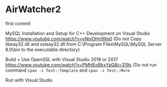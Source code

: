 # AirWatcher2
first commit

MySQL Installation and Setup for C++ Development on Visual Studio <br>
https://www.youtube.com/watch?v=yNniOHn9Xe0
(Do not Copy libeay32.dll and ssleay32.dll from 
  C:\Program Files\MySQL\MySQL Server 8.0\bin to the executable directory)

Build + Use OpenSSL with Visual Studio 2019 or 2017 <br>
https://www.youtube.com/watch?v=PMHEoBkxYaQ&t=319s
(Do not run command `cpan -i Test::Template` and `cpan -i Test::More`

Run with Visual Studio
